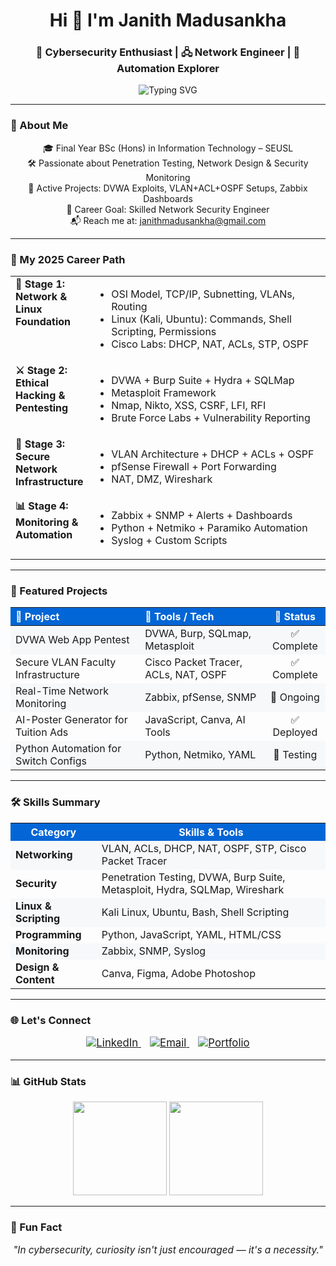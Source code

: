 <!-- Elegant GitHub Profile README 2025 -->

<h1 align="center">Hi 👋 I'm Janith Madusankha</h1>
<h3 align="center">🔐 Cybersecurity Enthusiast | 🖧 Network Engineer | 📡 Automation Explorer</h3>

<p align="center">
  <img src="https://readme-typing-svg.demolab.com?font=JetBrains+Mono&size=22&pause=1000&color=36BCF7&vCenter=true&center=true&width=650&lines=Cybersecurity+%7C+Networking+%7C+Automation;Pentesting+%7C+Zabbix+%7C+Cisco+PT;Kali+Linux+%7C+Python+%7C+GitHub+Projects" alt="Typing SVG" />
</p>

---

### 📘 About Me

<p align="center">
  🎓 Final Year BSc (Hons) in Information Technology – SEUSL<br>
  🛠️ Passionate about Penetration Testing, Network Design & Security Monitoring<br>
  📍 Active Projects: DVWA Exploits, VLAN+ACL+OSPF Setups, Zabbix Dashboards<br>
  🎯 Career Goal: Skilled Network Security Engineer<br>
  📬 Reach me at: <a href="mailto:janithmadusankha@gmail.com">janithmadusankha@gmail.com</a>
</p>

---

### 🧭 My 2025 Career Path

<table align="center" width="80%" cellpadding="10" cellspacing="0" style="border-collapse:collapse;">
  <tr>
    <td valign="top" width="25%"><b>🧩 Stage 1:<br>Network & Linux Foundation</b></td>
    <td>
      <ul>
        <li>OSI Model, TCP/IP, Subnetting, VLANs, Routing</li>
        <li>Linux (Kali, Ubuntu): Commands, Shell Scripting, Permissions</li>
        <li>Cisco Labs: DHCP, NAT, ACLs, STP, OSPF</li>
      </ul>
    </td>
  </tr>
  <tr>
    <td valign="top" width="25%"><b>⚔️ Stage 2:<br>Ethical Hacking & Pentesting</b></td>
    <td>
      <ul>
        <li>DVWA + Burp Suite + Hydra + SQLMap</li>
        <li>Metasploit Framework</li>
        <li>Nmap, Nikto, XSS, CSRF, LFI, RFI</li>
        <li>Brute Force Labs + Vulnerability Reporting</li>
      </ul>
    </td>
  </tr>
  <tr>
    <td valign="top" width="25%"><b>📡 Stage 3:<br>Secure Network Infrastructure</b></td>
    <td>
      <ul>
        <li>VLAN Architecture + DHCP + ACLs + OSPF</li>
        <li>pfSense Firewall + Port Forwarding</li>
        <li>NAT, DMZ, Wireshark</li>
      </ul>
    </td>
  </tr>
  <tr>
    <td valign="top" width="25%"><b>📊 Stage 4:<br>Monitoring & Automation</b></td>
    <td>
      <ul>
        <li>Zabbix + SNMP + Alerts + Dashboards</li>
        <li>Python + Netmiko + Paramiko Automation</li>
        <li>Syslog + Custom Scripts</li>
      </ul>
    </td>
  </tr>
</table>

---

### 🚀 Featured Projects

<table align="center" width="90%" cellpadding="10" cellspacing="0" style="border-collapse:collapse;">
  <thead>
    <tr style="background:#0366d6; color:white;">
      <th align="left">📁 Project</th>
      <th align="left">🔧 Tools / Tech</th>
      <th align="center">📌 Status</th>
    </tr>
  </thead>
  <tbody>
    <tr style="background:#f6f8fa;">
      <td>DVWA Web App Pentest</td>
      <td>DVWA, Burp, SQLmap, Metasploit</td>
      <td align="center">✅ Complete</td>
    </tr>
    <tr>
      <td>Secure VLAN Faculty Infrastructure</td>
      <td>Cisco Packet Tracer, ACLs, NAT, OSPF</td>
      <td align="center">✅ Complete</td>
    </tr>
    <tr style="background:#f6f8fa;">
      <td>Real-Time Network Monitoring</td>
      <td>Zabbix, pfSense, SNMP</td>
      <td align="center">🔄 Ongoing</td>
    </tr>
    <tr>
      <td>AI-Poster Generator for Tuition Ads</td>
      <td>JavaScript, Canva, AI Tools</td>
      <td align="center">✅ Deployed</td>
    </tr>
    <tr style="background:#f6f8fa;">
      <td>Python Automation for Switch Configs</td>
      <td>Python, Netmiko, YAML</td>
      <td align="center">🔧 Testing</td>
    </tr>
  </tbody>
</table>

---

### 🛠 Skills Summary

<table align="center" width="70%" cellpadding="8" cellspacing="0" style="border-collapse:collapse;">
  <tr style="background:#0366d6; color:white;">
    <th align="center">Category</th>
    <th align="center">Skills & Tools</th>
  </tr>
  <tr style="background:#f6f8fa;">
    <td><b>Networking</b></td>
    <td>VLAN, ACLs, DHCP, NAT, OSPF, STP, Cisco Packet Tracer</td>
  </tr>
  <tr>
    <td><b>Security</b></td>
    <td>Penetration Testing, DVWA, Burp Suite, Metasploit, Hydra, SQLMap, Wireshark</td>
  </tr>
  <tr style="background:#f6f8fa;">
    <td><b>Linux & Scripting</b></td>
    <td>Kali Linux, Ubuntu, Bash, Shell Scripting</td>
  </tr>
  <tr>
    <td><b>Programming</b></td>
    <td>Python, JavaScript, YAML, HTML/CSS</td>
  </tr>
  <tr style="background:#f6f8fa;">
    <td><b>Monitoring</b></td>
    <td>Zabbix, SNMP, Syslog</td>
  </tr>
  <tr>
    <td><b>Design & Content</b></td>
    <td>Canva, Figma, Adobe Photoshop</td>
  </tr>
</table>

---

### 🌐 Let's Connect

<p align="center" style="font-size:1.2em;">

<a href="https://linkedin.com/in/janithmadusankha" target="_blank">
  <img alt="LinkedIn" src="https://img.shields.io/badge/LinkedIn-0077B5?style=for-the-badge&logo=linkedin&logoColor=white" />
</a>  
&nbsp;&nbsp;
<a href="mailto:janithmadusankha@gmail.com" target="_blank">
  <img alt="Email" src="https://img.shields.io/badge/Email-D14836?style=for-the-badge&logo=gmail&logoColor=white" />
</a>  
&nbsp;&nbsp;
<a href="https://janithmadusankha.github.io" target="_blank">
  <img alt="Portfolio" src="https://img.shields.io/badge/Portfolio-0A66C2?style=for-the-badge&logo=firefoxbrowser&logoColor=white" />
</a>

</p>

---

### 📊 GitHub Stats

<p align="center">
  <img height="150" src="https://github-readme-stats.vercel.app/api?username=janithmadusankha&show_icons=true&theme=dark&count_private=true" />
  <img height="150" src="https://github-readme-stats.vercel.app/api/top-langs/?username=janithmadusankha&layout=compact&theme=dark" />
</p>

---

### 🎯 Fun Fact

<p align="center" style="font-style:italic; font-size:1.1em;">
  "In cybersecurity, curiosity isn't just encouraged — it's a necessity."
</p>

<!-- Proudly crafted by Janith Madusankha -->
